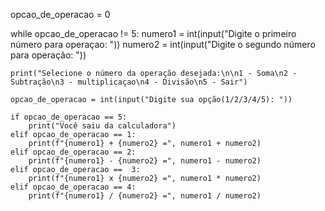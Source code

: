 opcao_de_operacao = 0

while opcao_de_operacao != 5:
    numero1 = int(input("Digite o primeiro número para operaçao: "))
    numero2 = int(input("Digite o segundo número para operação: "))

    print("Selecione o número da operação desejada:\n\n1 - Soma\n2 - Subtração\n3 - multiplicaçao\n4 - Divisão\n5 - Sair")

    opcao_de_operacao = int(input("Digite sua opção(1/2/3/4/5): "))

    if opcao_de_operacao == 5:
        print("Você saiu da calculadora")
    elif opcao_de_operacao == 1:
        print(f"{numero1} + {numero2} =", numero1 + numero2)
    elif opcao_de_operacao == 2:
        print(f"{numero1} - {numero2} =", numero1 - numero2)
    elif opcao_de_operacao ==  3:
        print(f"{numero1} x {numero2} =", numero1 * numero2)
    elif opcao_de_operacao == 4:
        print(f"{numero1} / {numero2} =", numero1 / numero2)
